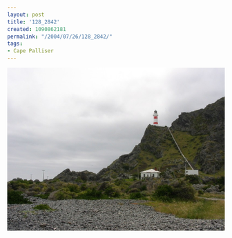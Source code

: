 ```yaml
---
layout: post
title: '128_2842'
created: 1090862181
permalink: "/2004/07/26/128_2842/"
tags:
- Cape Palliser
---
```


<img src="/image/images/128_2842-960.jpg"/>

